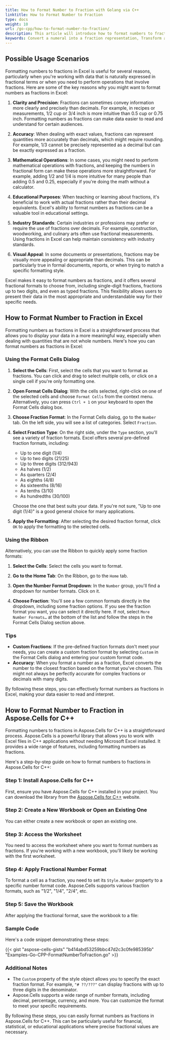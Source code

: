 ```yaml
---
title: How to Format Number to Fraction with Golang via C++
linktitle: How to Format Number to Fraction
type: docs
weight: 10
url: /go-cpp/how-to-format-number-to-fraction/
description: This article will introduce how to format numbers to fractions using Aspose.Cells for C++ API.
keywords: Convert a numeral into a fraction representation, Transform a digit into its fractional equivalent, Change a number into its corresponding fraction form, Format a numeric value into a fraction, Express a number as a fraction, Format Number to Fraction
---
```


## **Possible Usage Scenarios**
Formatting numbers to fractions in Excel is useful for several reasons, particularly when you're working with data that is naturally expressed in fractional terms or when you need to perform operations that involve fractions. Here are some of the key reasons why you might want to format numbers as fractions in Excel:

1. **Clarity and Precision**: Fractions can sometimes convey information more clearly and precisely than decimals. For example, in recipes or measurements, 1/2 cup or 3/4 inch is more intuitive than 0.5 cup or 0.75 inch. Formatting numbers as fractions can make data easier to read and understand for certain audiences.

2. **Accuracy**: When dealing with exact values, fractions can represent quantities more accurately than decimals, which might require rounding. For example, 1/3 cannot be precisely represented as a decimal but can be exactly expressed as a fraction.

3. **Mathematical Operations**: In some cases, you might need to perform mathematical operations with fractions, and keeping the numbers in fractional form can make these operations more straightforward. For example, adding 1/2 and 1/4 is more intuitive for many people than adding 0.5 and 0.25, especially if you're doing the math without a calculator.

4. **Educational Purposes**: When teaching or learning about fractions, it's beneficial to work with actual fractions rather than their decimal equivalents. Excel's ability to format numbers as fractions can be a valuable tool in educational settings.

5. **Industry Standards**: Certain industries or professions may prefer or require the use of fractions over decimals. For example, construction, woodworking, and culinary arts often use fractional measurements. Using fractions in Excel can help maintain consistency with industry standards.

6. **Visual Appeal**: In some documents or presentations, fractions may be visually more appealing or appropriate than decimals. This can be particularly true in formal documents, reports, or when trying to match a specific formatting style.

Excel makes it easy to format numbers as fractions, and it offers several fractional formats to choose from, including single-digit fractions, fractions up to two digits, and even as typed fractions. This flexibility allows users to present their data in the most appropriate and understandable way for their specific needs.

## **How to Format Number to Fraction in Excel**
Formatting numbers as fractions in Excel is a straightforward process that allows you to display your data in a more meaningful way, especially when dealing with quantities that are not whole numbers. Here's how you can format numbers as fractions in Excel:

### Using the Format Cells Dialog

1. **Select the Cells**: First, select the cells that you want to format as fractions. You can click and drag to select multiple cells, or click on a single cell if you're only formatting one.

2. **Open Format Cells Dialog**: With the cells selected, right-click on one of the selected cells and choose `Format Cells` from the context menu. Alternatively, you can press `Ctrl + 1` on your keyboard to open the Format Cells dialog box.

3. **Choose Fraction Format**: In the Format Cells dialog, go to the `Number` tab. On the left side, you will see a list of categories. Select `Fraction`.

4. **Select Fraction Type**: On the right side, under the `Type` section, you'll see a variety of fraction formats. Excel offers several pre-defined fraction formats, including:
   - Up to one digit (1/4)
   - Up to two digits (21/25)
   - Up to three digits (312/943)
   - As halves (1/2)
   - As quarters (2/4)
   - As eighths (4/8)
   - As sixteenths (8/16)
   - As tenths (3/10)
   - As hundredths (30/100)

   Choose the one that best suits your data. If you're not sure, "Up to one digit (1/4)" is a good general choice for many applications.

5. **Apply the Formatting**: After selecting the desired fraction format, click `OK` to apply the formatting to the selected cells.

### Using the Ribbon

Alternatively, you can use the Ribbon to quickly apply some fraction formats:

1. **Select the Cells**: Select the cells you want to format.

2. **Go to the Home Tab**: On the Ribbon, go to the `Home` tab.

3. **Open the Number Format Dropdown**: In the `Number` group, you'll find a dropdown for number formats. Click on it.

4. **Choose Fraction**: You'll see a few common formats directly in the dropdown, including some fraction options. If you see the fraction format you want, you can select it directly here. If not, select `More Number Formats…` at the bottom of the list and follow the steps in the Format Cells Dialog section above.

### Tips

- **Custom Fractions**: If the pre-defined fraction formats don't meet your needs, you can create a custom fraction format by selecting `Custom` in the Format Cells dialog and entering your custom format code.
- **Accuracy**: When you format a number as a fraction, Excel converts the number to the closest fraction based on the format you've chosen. This might not always be perfectly accurate for complex fractions or decimals with many digits.

By following these steps, you can effectively format numbers as fractions in Excel, making your data easier to read and interpret.

## **How to Format Number to Fraction in Aspose.Cells for C++**
Formatting numbers to fractions in Aspose.Cells for C++ is a straightforward process. Aspose.Cells is a powerful library that allows you to work with Excel files in C++ applications without needing Microsoft Excel installed. It provides a wide range of features, including formatting numbers as fractions.

Here's a step-by-step guide on how to format numbers to fractions in Aspose.Cells for C++:

### Step 1: Install Aspose.Cells for C++

First, ensure you have Aspose.Cells for C++ installed in your project. You can download the library from the [Aspose.Cells for C++](https://products.aspose.com/cells/go-cpp/) website.

### Step 2: Create a New Workbook or Open an Existing One

You can either create a new workbook or open an existing one.

### Step 3: Access the Worksheet

You need to access the worksheet where you want to format numbers as fractions. If you're working with a new workbook, you'll likely be working with the first worksheet.

### Step 4: Apply Fractional Number Format

To format a cell as a fraction, you need to set its `Style.Number` property to a specific number format code. Aspose.Cells supports various fraction formats, such as "1/2", "1/4", "2/4", etc.

### Step 5: Save the Workbook

After applying the fractional format, save the workbook to a file:

### Sample Code

Here's a code snippet demonstrating these steps:

{{< gist "aspose-cells-gists" "b414abd53259bbc47d2c3c0fe985395b" "Examples-Go-CPP-FormatNumberToFraction.go" >}}
### Additional Notes

- The `Custom` property of the style object allows you to specify the exact fraction format. For example, `"# ??/???"` can display fractions with up to three digits in the denominator.
- Aspose.Cells supports a wide range of number formats, including decimal, percentage, currency, and more. You can customize the format to meet your specific requirements.

By following these steps, you can easily format numbers as fractions in Aspose.Cells for C++. This can be particularly useful for financial, statistical, or educational applications where precise fractional values are necessary.